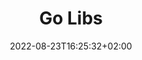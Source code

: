 ---
title: "Go Libs"
description: 
date: 2022-08-23T16:25:32+02:00
image: 
math: 
license: 
hidden: false
comments: true
draft: true
categories:
    - Golang
---